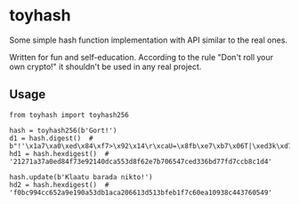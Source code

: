 # toyhash

Some simple hash function implementation with API similar to the real ones.

Written for fun and self-education.
According to the rule "Don't roll your own crypto!" it shouldn't be used in any real project.

## Usage
```python3
from toyhash import toyhash256

hash = toyhash256(b'Gort!')
d1 = hash.digest()  # b"!'\x1a7\xa0\xed\x84\xf7>\x92\x14\r\xcaU=\x8fb\xe7\xb7\x06T|\xed3k\xd7\x7f\xd7\xcc\xb8\xc1\xd4"
hd1 = hash.hexdigest()  # '21271a37a0ed84f73e92140dca553d8f62e7b706547ced336bd77fd7ccb8c1d4'

hash.update(b'Klaatu barada nikto!')
hd2 = hash.hexdigest()  # 'f0bc994cc652a9e190a53db1aca206613d513bfeb1f7c60ea10938c443760549'
```
